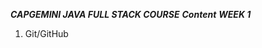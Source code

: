 *********************************************************************CAPGEMINI JAVA FULL STACK COURSE*********************************************************************
**************Content*************
*****WEEK 1******
1. Git/GitHub
